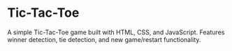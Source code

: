 # Tic-Tac-Toe
A simple Tic-Tac-Toe game built with HTML, CSS, and JavaScript. Features winner detection, tie detection, and new game/restart functionality.
